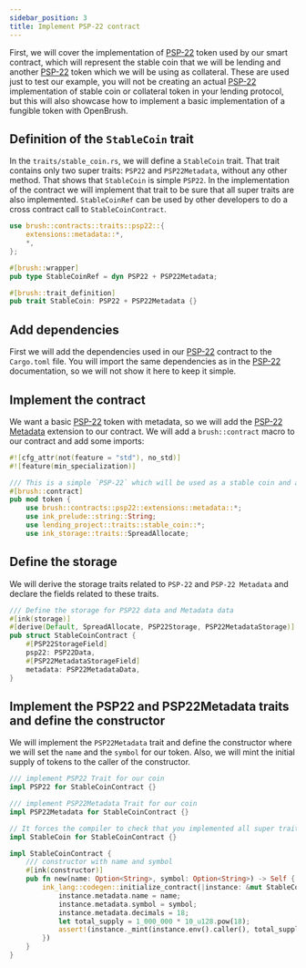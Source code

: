 ```yaml
---
sidebar_position: 3
title: Implement PSP-22 contract
---
```


First, we will cover the implementation of [PSP-22](../PSP22/psp22.md) 
token used by our smart contract, which will represent the stable coin that we will be 
lending and another [PSP-22](../PSP22/psp22.md) token which we will be 
using as collateral. These are used just to test our example, you will not be creating 
an actual [PSP-22](../PSP22/psp22.md) implementation of stable coin or collateral 
token in your lending protocol, but this will also showcase how to implement 
a basic implementation of a fungible token with OpenBrush.

## Definition of the `StableCoin` trait

In the `traits/stable_coin.rs`, we will define a `StableCoin` trait.
That trait contains only two super traits: `PSP22` and `PSP22Metadata`, without any other method.
That shows that `StableCoin` is simple `PSP22`. In the implementation of the contract
we will implement that trait to be sure that all super traits are also implemented.
`StableCoinRef` can be used by other developers to do a cross contract call to `StableCoinContract`.

```rust
use brush::contracts::traits::psp22::{
    extensions::metadata::*,
    *,
};

#[brush::wrapper]
pub type StableCoinRef = dyn PSP22 + PSP22Metadata;

#[brush::trait_definition]
pub trait StableCoin: PSP22 + PSP22Metadata {}
```

## Add dependencies

First we will add the dependencies used in our [PSP-22](../PSP22/psp22.md)
contract to the `Cargo.toml` file. You will import the same dependencies as in 
the [PSP-22](../PSP22/psp22.md) documentation, so we will not show 
it here to keep it simple.

## Implement the contract

We want a basic [PSP-22](../PSP22/psp22.md) token with metadata, 
so we will add the [PSP-22 Metadata](../PSP22/Extensions/metadata.md) 
extension to our contract. We will add a `brush::contract` macro to our contract 
and add some imports:

```rust
#![cfg_attr(not(feature = "std"), no_std)]
#![feature(min_specialization)]

/// This is a simple `PSP-22` which will be used as a stable coin and a collateral token in our lending contract
#[brush::contract]
pub mod token {
    use brush::contracts::psp22::extensions::metadata::*;
    use ink_prelude::string::String;
    use lending_project::traits::stable_coin::*;
    use ink_storage::traits::SpreadAllocate;
```

## Define the storage

We will derive the storage traits related to `PSP-22` and `PSP-22 Metadata` and declare the fields related to these traits.

```rust
/// Define the storage for PSP22 data and Metadata data
#[ink(storage)]
#[derive(Default, SpreadAllocate, PSP22Storage, PSP22MetadataStorage)]
pub struct StableCoinContract {
    #[PSP22StorageField]
    psp22: PSP22Data,
    #[PSP22MetadataStorageField]
    metadata: PSP22MetadataData,
}
```

## Implement the PSP22 and PSP22Metadata traits and define the constructor

We will implement the `PSP22Metadata` trait and define the constructor where we 
will set the `name` and the `symbol` for our token. Also, we will mint the 
initial supply of tokens to the caller of the constructor.

```rust
/// implement PSP22 Trait for our coin
impl PSP22 for StableCoinContract {}

/// implement PSP22Metadata Trait for our coin
impl PSP22Metadata for StableCoinContract {}

// It forces the compiler to check that you implemented all super traits
impl StableCoin for StableCoinContract {}

impl StableCoinContract {
    /// constructor with name and symbol
    #[ink(constructor)]
    pub fn new(name: Option<String>, symbol: Option<String>) -> Self {
        ink_lang::codegen::initialize_contract(|instance: &mut StableCoinContract| {
            instance.metadata.name = name;
            instance.metadata.symbol = symbol;
            instance.metadata.decimals = 18;
            let total_supply = 1_000_000 * 10_u128.pow(18);
            assert!(instance._mint(instance.env().caller(), total_supply).is_ok());
        })
    }
}
```